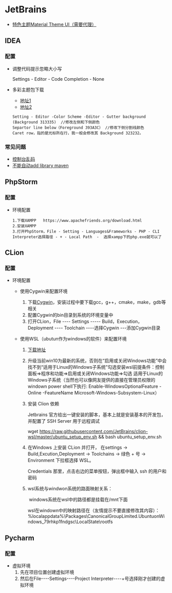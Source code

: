 # JetBrains

+ [特色主题Material Theme UI（需要代理）](https://plugins.jetbrains.com/plugin/8006-material-theme-ui)

## IDEA

### 配置

+ 调整代码提示忽略大小写

  Settings - Editor - Code Completion - None

+ 多彩主题包下载

  + [地址1](https://github.com/guobinhit/intellij-idea-tutorial/tree/master/resources/idea-theme)
  + [地址2](https://github.com/judasn/IntelliJ-IDEA-Tutorial/blob/master/theme-settings.md)

  ```
  Setting - Editor -Color Scheme -Editor - Gutter background (Background 313335)  //修改左侧和下侧颜色
  Separtor line below（Foreground 393A3C） //修改下侧分割线颜色
  Caret row，指的是光标所在行，我一般会修改其 Background 323232。
  ```

### 常见问题

+ [控制台乱码](https://www.cnblogs.com/liaoyanglong/p/6639039.html)
+ [不能自动add library maven](https://segmentfault.com/a/1190000009449467)

## PhpStorm

### 配置

+ 环境配置

  ```
  1.下载XAMPP   https://www.apachefriends.org/download.html
  2.安装XAMPP
  3.打开PhpStorm，File - Setting - Languages&Frameworks - PHP - CLI Interpreter选择路径 - + - Local Path  -  选择xampp下的php.exe就可以了
  ```

## CLion

### 配置

+ 环境配置

  - 使用Cygwin来配置环境

    1. 下载[Cygwin](http://www.cygwin.com/)，安装过程中要下载gcc，g++，cmake，make，gdb等相关
    2.  配置Cygwin的bin目录到系统的环境变量中
    3.  打开CLion，File  ----  Settings  -----  Build，Execution，Deployment ---- Toolchain ----选择Cygwin  ---添加Cygwin目录

  - 使用WSL（ubutun作为windows的软件）来配置环境

    1. [下载地址]( https://www.microsoft.com/zh-cn/p/ubuntu/9nblggh4msv6?activetab=pivot%3Aoverviewtab)

    2. 升级当前win10为最新的系统，否则在“启用或关闭Windows功能”中会找不到“适用于Linux的Windows子系统”勾选安装wsl前提条件：控制面板=>程序和功能=>启用或关闭Windows功能=>勾选 适用于Linux的Windows子系统（当然也可以像网友提供的直接在管理员权限的windown power shell下执行: Enable-WindowsOptionalFeature -Online -FeatureName Microsoft-Windows-Subsystem-Linux）

    3. 安装 Clion 依赖

       Jetbrains 官方给出一键安装的脚本，基本上就是安装基本的开发包，并配置了 SSH Server 用于远程调试

       wget https://raw.githubusercontent.com/JetBrains/clion-wsl/master/ubuntu_setup_env.sh && bash ubuntu_setup_env.sh

    4. 在Windows 上安装 CLion 并打开， 在settings -> Build,Excution,Deployment -> Toolchains -> 绿色 + 号 -> Environment 下拉框选择 WSL。

       Credentials 那里，点击右边的菜单按钮，弹出框中输入 ssh 的用户和密码

    5. wsl系统与windwon系统的路面映射关系： 

       ​      windows系统在wsl中的路径都是挂载在/mnt下面 

       ​      wsl在windown中的映射路径在（友情提示不要直接修改其内容）：%localappdata%\Packages\CanonicalGroupLimited.UbuntuonWindows_79rhkp1fndgsc\LocalState\rootfs 

## Pycharm

### 配置

+ 虚拟环境
  1. 先在项目位置创建虚拟环境
  2. 然后在File----Settings----Project Interpreter----+号选择刚才创建的虚拟环境